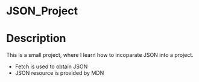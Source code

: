 # JSON_Project

# Description
<p>This is a small project, where I learn how to incoparate JSON into a project.</p>

<ul>
    <li>Fetch is used to obtain JSON</li>
    <li>JSON resource is provided by MDN</li>
</ul>


